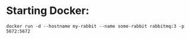 
# Starting Docker: 

`docker run -d --hostname my-rabbit --name some-rabbit rabbitmq:3 -p 5672:5672` 

